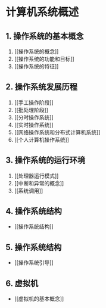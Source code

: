 # 计算机系统概述

## 1. 操作系统的基本概念

1. [[操作系统的概念]]
2. [[操作系统的功能和目标]]
3. [[操作系统的特征]]

## 2. 操作系统发展历程

1. [[手工操作阶段]]
2. [[批处理阶段]]
3. [[分时操作系统]]
4. [[实时操作系统]]
5. [[网络操作系统和分布式计算机系统]]
6. [[个人计算机操作系统]]

## 3. 操作系统的运行环境

1. [[处理器运行模式]]
2. [[中断和异常的概念]]
3. [[系统调用]]

## 4. 操作系统结构

- [[操作系统结构]]

## 5. 操作系统结构

- [[操作系统引导]]

## 6. 虚拟机

- [[虚拟机的基本概念]]

